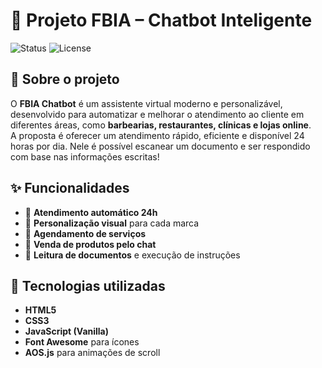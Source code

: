 # 🤖 Projeto FBIA – Chatbot Inteligente

![Status](https://img.shields.io/badge/status-em%20desenvolvimento-yellow)
![License](https://img.shields.io/badge/license-MIT-blue)

## 📌 Sobre o projeto
O **FBIA Chatbot** é um assistente virtual moderno e personalizável, desenvolvido para automatizar e melhorar o atendimento ao cliente em diferentes áreas, como **barbearias, restaurantes, clínicas e lojas online**.  
A proposta é oferecer um atendimento rápido, eficiente e disponível 24 horas por dia.
Nele é possível escanear um documento e ser respondido com base nas informações escritas! 

## ✨ Funcionalidades
- 💬 **Atendimento automático 24h**
- 🎨 **Personalização visual** para cada marca
- 📅 **Agendamento de serviços**
- 🛒 **Venda de produtos pelo chat**
- 📄 **Leitura de documentos** e execução de instruções

## 🚀 Tecnologias utilizadas
- **HTML5**
- **CSS3**
- **JavaScript (Vanilla)**
- **Font Awesome** para ícones
- **AOS.js** para animações de scroll

